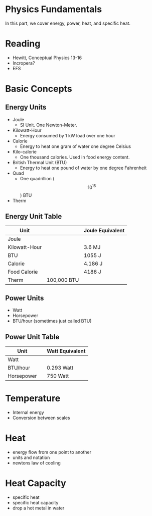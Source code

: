 # Physics Fundamentals

In this part, we cover energy, power, heat, and specific heat.

# Reading
- Hewitt, Conceptual Physics 13-16
- Incropera?
- EFS

# Basic Concepts


## Energy Units
- Joule
    - SI Unit.  One Newton-Meter.
- Kilowatt-Hour
    - Energy consumed by 1 kW load over one hour
- Calorie
    - Energy to heat one gram of water one degree Celsius
- Kilo-calorie
    - One thousand calories.  Used in food energy content.
- British Thermal Unit (BTU)
    - Energy to heat one pound of water by one degree Fahrenheit
- Quad
    - One quadrillion ($$10^{15}$$) BTU
- Therm

## Energy Unit Table

| Unit          |             | Joule Equivalent |
| ----          | -----       | -----            |
| Joule         |             |                  |
| Kilowatt-Hour |             | 3.6 MJ           |
| BTU           |             | 1055 J           |
| Calorie       |             | 4.186 J          |
| Food Calorie  |             | 4186 J           |
| Therm         | 100,000 BTU |                  |

## Power Units

- Watt
- Horsepower
- BTU/hour (sometimes just called BTU)

## Power Unit Table

| Unit       |       | Watt Equivalent |
| ----       | ----- | -----           |
| Watt       |       |                 |
| BTU/hour   |       | 0.293 Watt      |
| Horsepower |       | 750 Watt        |

# Temperature
- Internal energy
- Conversion between scales

# Heat
- energy flow from one point to another
- units and notation
- newtons law of cooling

# Heat Capacity
- specific heat
- specific heat capacity
- drop a hot metal in water

